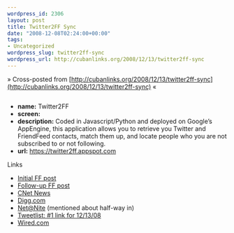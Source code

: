 ```yaml
--- 
wordpress_id: 2306
layout: post
title: Twitter2FF Sync
date: "2008-12-08T02:24:00+00:00"
tags: 
- Uncategorized
wordpress_slug: twitter2ff-sync
wordpress_url: http://cubanlinks.org/2008/12/13/twitter2ff-sync
---
```

&raquo; Cross-posted from [http://cubanlinks.org/2008/12/13/twitter2ff-sync](http://cubanlinks.org/2008/12/13/twitter2ff-sync) &laquo;

<img src="http://cubanlinks.org/assets/2008/12/9/t2ff.PNG" alt="" />
<ul>
<li><strong>name:</strong> Twitter2FF</li>
<li><strong>screen:</strong> <a href="http://cubanlinks.org/assets/2008/12/8/t2ff.png"><img src="http://cubanlinks.org/assets/2008/12/8/t2ff_tiny.png" alt="" /></a></li>
<li><strong>description:</strong> Coded in Javascript/Python and deployed on Google’s AppEngine, this application allows you to retrieve you Twitter and FriendFeed contacts, match them up, and locate people who you are not subscribed to or not following.</li>
<li><strong>url:</strong> <a href="https://twitter2ff.appspot.com">https://twitter2ff.appspot.com</a></li>
</ul>
Links
<ul>
<li><a href="http://friendfeed.com/e/14b97379-5369-434f-908f-d873d4495cd5/I-wrote-some-code-deployed-on-Google-s-AppEngine/">Initial FF post</a></li>
<li><a href="http://friendfeed.com/e/84e9b2ae-ecf4-4978-8f88-442c405f7626/Twitter2FF-Now-fully-capable-of-syncing-Twitter/">Follow-up FF post</a></li>
<li><a href="http://news.cnet.com/8301-17939_109-10119559-2.html">CNet News</a></li>
<li><a href="http://digg.com/software/Twitter_to_FriendFeed_Contact_Sync">Digg.com</a></li>
<li><a href="http://twit.tv/natn78">Net@Nite</a> (mentioned about half-way in)</li>
<li><a href="http://twitter.com/tweetlists/status/1055023385">Tweetlist: #1 link for 12/13/08</a></li>
<li><a href="http://blog.wired.com/business/2008/12/an-easy-way-to.html?referer=sphere_related_content">Wired.com</a></li>
</ul>
